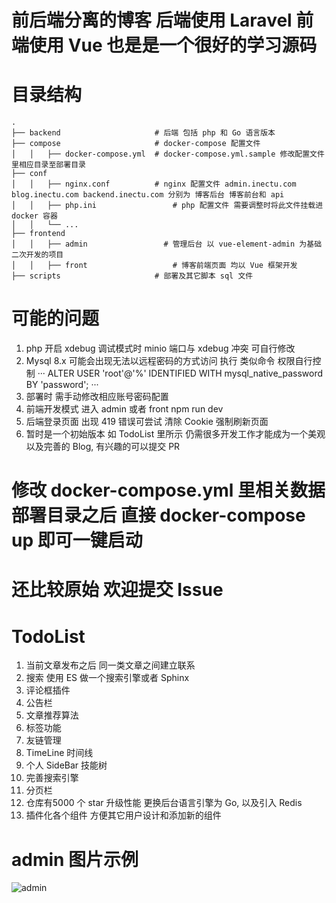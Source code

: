 # 前后端分离的博客 后端使用 Laravel 前端使用 Vue 也是是一个很好的学习源码

# 目录结构

```plaintext
.	
├── backend                    	# 后端 包括 php 和 Go 语言版本
├── compose                    	# docker-compose 配置文件
│   │   ├── docker-compose.yml  # docker-compose.yml.sample 修改配置文件里相应目录至部署目录
├── conf                     	
│   │   ├── nginx.conf          # nginx 配置文件 admin.inectu.com blog.inectu.com backend.inectu.com 分别为 博客后台 博客前台和 api
│   │   ├── php.ini     		    # php 配置文件 需要调整时将此文件挂载进 docker 容器
│   │   └── ...
├── frontend                    
│   │   ├── admin          		  # 管理后台 以 vue-element-admin 为基础二次开发的项目
│   │   ├── front     			    # 博客前端页面 均以 Vue 框架开发
├── scripts                     # 部署及其它脚本 sql 文件
```

# 可能的问题
1. php 开启 xdebug 调试模式时 minio 端口与 xdebug 冲突 可自行修改
2. Mysql 8.x 可能会出现无法以远程密码的方式访问 执行 类似命令 权限自行控制
···
ALTER USER 'root'@'%' IDENTIFIED WITH mysql_native_password BY 'password';
···
3. 部署时 需手动修改相应账号密码配置
4. 前端开发模式 进入 admin 或者 front npm run dev
5. 后端登录页面 出现 419 错误可尝试 清除 Cookie 强制刷新页面 
6. 暂时是一个初始版本 如 TodoList 里所示 仍需很多开发工作才能成为一个美观以及完善的 Blog, 有兴趣的可以提交 PR 


# 修改 docker-compose.yml 里相关数据部署目录之后 直接 docker-compose up 即可一键启动

# 还比较原始 欢迎提交 Issue

# TodoList
1. 当前文章发布之后 同一类文章之间建立联系
2. 搜索 使用 ES 做一个搜索引擎或者 Sphinx
3. 评论框插件 
4. 公告栏
5. 文章推荐算法
6. 标签功能
7. 友链管理
8. TimeLine 时间线
9. 个人 SideBar 技能树
10. 完善搜索引擎
11. 分页栏
12. 仓库有5000 个 star 升级性能 更换后台语言引擎为 Go, 以及引入 Redis
13. 插件化各个组件 方便其它用户设计和添加新的组件

# admin 图片示例
![admin](http://minio.inectu.com/tinyblog/images/WX20200208-003206.png)